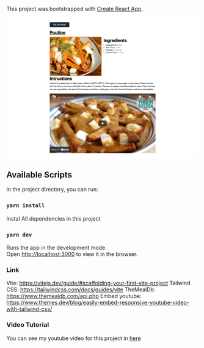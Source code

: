 This project was bootstrapped with [Create React App](https://github.com/facebook/create-react-app).

![Project Preview](./src/meal.png)

## Available Scripts

In the project directory, you can run:

### `yarn install`

Instal All dependencies in this project

### `yarn dev`

Runs the app in the development mode.<br />
Open [http://localhost:3000](http://localhost:3000) to view it in the browser.

### Link

Vite: https://vitejs.dev/guide/#scaffolding-your-first-vite-project
Tailwind CSS: https://tailwindcss.com/docs/guides/vite
TheMealDb: https://www.themealdb.com/api.php
Embed youtube: https://www.themes.dev/blog/easily-embed-responsive-youtube-video-with-tailwind-css/

### Video Tutorial

You can see my youtube video for this project in [here](https://youtu.be/1Q7diFXRpOA)